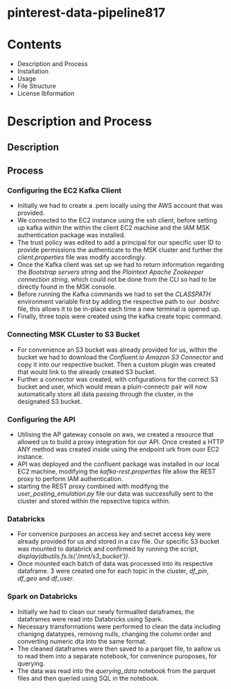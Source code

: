 # pinterest-data-pipeline817

# Contents
- Description and Process
- Installation
- Usage
- File Structure
- License Ibformation

# Description and Process
## Description

## Process
### Configuring the EC2 Kafka Client
- Initially we had to create a .pem locally using the AWS account that was provided.
- We connected to the EC2 instance using the ssh client, before setting up kafka within the within the client EC2 machine and the IAM MSK authentication package was installed.
- The trust policy was edited to add a principal for our specific user ID to provide permissions the authenticate to the MSK cluster and further the *client.properties* file was modify accordingly.
- Once the Kafka client was set up we had to return information regarding the *Bootstrap servers string* and the *Plaintext Apache Zookeeper connection string*, which could not be done from the CLI so had to be directly found in the MSK console.
- Before running the Kafka commands we had to set the *CLASSPATH* environment variable first by adding the respective path to our *.bashrc* file, this allows it to be in-place each time a new terminal is opened up.
- Finally, three topis were created using the kafka create topic command.

### Connecting MSK CLuster to S3 Bucket
- For convenience an S3 bucket was already provided for us, within the bucket we had to download the *Confluent.io Amazon S3 Connector* and copy it into our respective bucket. Then a custom plugin was created that would link to the already created S3 bucket.
- Further a connector was created, with cnfigurations for the correct S3 bucket and user, which would mean a pluin-connectr pair will now automatically store all data passing through the cluster, in the designated S3 bucket.

### Configuring the API
- Utilising the AP gateway console on aws, we created a resource that allowed us to build a proxy integration for our API. Once created a HTTP ANY method was created inside using the endpoint urk from ouor EC2 instance.
- API was deployed and the confluent package was installed in our local EC2 machine, modifying the *kafka-rest.properties* file allow the REST proxy to perform IAM authentication.
- starting the REST proxy combined with modifyng the *user_posting_emulation.py* file our data was successfully sent to the cluster and stored within the repsective topics within.

### Databricks
- For convenice purposes an access key and secret access key were already provided for us and stored in a csv file. Our specific S3 bucket was mounted to databrick and confirmed by running the script, *display(dbutils.fs.ls('/mnt/s3_bucket'))*.
- Once mounted each batch of data was processed into its respective dataframe. 3 were created one for each topic in the cluster, *df_pin*, *df_geo* and *df_user*.

### Spark on Databricks
- Initially we had to clean our newly formualted dataframes, the dataframes were read into Databricks using Spark.
- Necessary transformations were performed to clean the data including chanigng datatypes, removng nulls, changing the column order and converting numeric dta into the same format.
- The cleaned dataframes were then saved to a parquet file, to aallow us to read them into a separate notebook, for convenince puroposes, for querying.
- The data was read into the *querying_data* notebook from the parquet files and then queried using SQL in the notebook.
